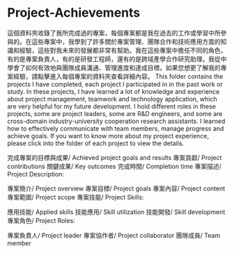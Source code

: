 # Project-Achievements
這個資料夾收錄了我所完成過的專案，每個專案都是我在過去的工作或學習中所參與的。在這些專案中，我學到了許多關於專案管理、團隊合作和技術應用方面的知識和經驗，這些對我未來的發展都非常有幫助。我在這些專案中擔任不同的角色，有的是專案負責人，有的是研發工程師，還有的是跨域產學合作研究助理。我從中學會了如何有效地與團隊成員溝通、管理進度和達成目標。如果您想更了解我的專案經驗，請點擊進入每個專案的資料夾查看詳細內容。
This folder contains the projects I have completed, each project I participated in in the past work or study. In these projects, I have learned a lot of knowledge and experience about project management, teamwork and technology application, which are very helpful for my future development. I hold different roles in these projects, some are project leaders, some are R&D engineers, and some are cross-domain industry-university cooperation research assistants. I learned how to effectively communicate with team members, manage progress and achieve goals. If you want to know more about my project experience, please click into the folder of each project to view the details.


完成專案的目標與成果/ Achieved project goals and results
專案貢獻/ Project contributions
關鍵成果/ Key outcomes
完成時間/ Completion time
專案描述/ Project Description:

專案簡介/ Project overview
專案目標/ Project goals
專案內容/ Project content
專案範圍/ Project scope
專案技能/ Project Skills:

應用技能/ Applied skills
技能應用/ Skill utilization
技能開發/ Skill development
專案角色/ Project Roles:

專案負責人/ Project leader
專案協作者/ Project collaborator
團隊成員/ Team member

